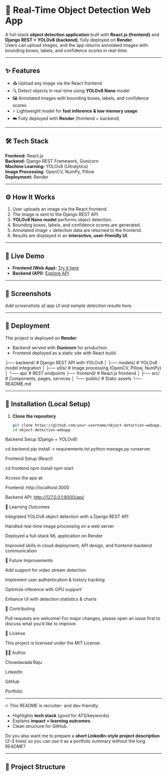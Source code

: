 # 🚀 Real-Time Object Detection Web App

A full-stack **object detection application** built with **React.js (frontend)** and **Django REST + YOLOv8 (backend)**, fully deployed on **Render**.  
Users can upload images, and the app returns annotated images with bounding boxes, labels, and confidence scores in real-time.  

---

## ✨ Features
- 📤 Upload any image via the React frontend  
- 🔍 Detect objects in real-time using **YOLOv8 Nano** model  
- 🖼️ Annotated images with bounding boxes, labels, and confidence scores  
- ⚡ Lightweight model for **fast inference & low memory usage**  
- ☁️ Fully deployed with **Render** (frontend + backend)  

---

## 🛠️ Tech Stack
**Frontend:** React.js  
**Backend:** Django REST Framework, Gunicorn  
**Machine Learning:** YOLOv8 (Ultralytics)  
**Image Processing:** OpenCV, NumPy, Pillow  
**Deployment:** Render  

---

## ⚙️ How It Works
1. User uploads an image via the React frontend.  
2. The image is sent to the Django REST API.  
3. **YOLOv8 Nano model** performs object detection.  
4. Bounding boxes, labels, and confidence scores are generated.  
5. Annotated image + detection data are returned to the frontend.  
6. Results are displayed in an **interactive, user-friendly UI**.  

---

## 🔗 Live Demo
- **Frontend (Web App):** [Try it here](https://lnkd.in/evxH2bRx)  
- **Backend (API):** [Explore API](https://lnkd.in/esDwK-bQ)  

---

## 📸 Screenshots
_Add screenshots of app UI and sample detection results here._  

---

## 🚀 Deployment
The project is deployed on **Render**:  
- Backend served with **Gunicorn** for production.  
- Frontend deployed as a static site with React build.  

├── backend/ # Django REST API with YOLOv8
│ ├── models/ # YOLOv8 model integration
│ ├── utils/ # Image processing (OpenCV, Pillow, NumPy)
│ └── api/ # REST endpoints
├── frontend/ # React.js frontend
│ ├── src/ # Components, pages, services
│ └── public/ # Static assets
└── README.md


---

## 🔧 Installation (Local Setup)
1. **Clone the repository**
   ```bash
   git clone https://github.com/your-username/object-detection-webapp.git
   cd object-detection-webapp


Backend Setup (Django + YOLOv8)

cd backend
pip install -r requirements.txt
python manage.py runserver


Frontend Setup (React)

cd frontend
npm install
npm start


Access the app at:

Frontend: http://localhost:3000

Backend API: http://127.0.0.1:8000/api/

🏅 Learning Outcomes

Integrated YOLOv8 object detection with a Django REST API

Handled real-time image processing on a web server

Deployed a full-stack ML application on Render

Improved skills in cloud deployment, API design, and frontend-backend communication

📌 Future Improvements

Add support for video stream detection

Implement user authentication & history tracking

Optimize inference with GPU support

Enhance UI with detection statistics & charts

🤝 Contributing

Pull requests are welcome! For major changes, please open an issue first to discuss what you’d like to improve.

📜 License

This project is licensed under the MIT License.

👨‍💻 Author

Chowdavada Raju

LinkedIn

GitHub

Portfolio


---

🔥 This README is recruiter- and dev-friendly:  
- Highlights **tech stack** (good for ATS/keywords).  
- Explains **impact + learning outcomes**.  
- Clean structure for GitHub.  

Do you also want me to prepare a **short LinkedIn-style project description** (2–3 lines) so you can use it as a portfolio summary without the long README?


---

## 📂 Project Structure
